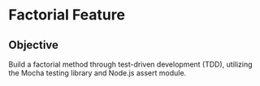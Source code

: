 # Factorial Feature
## Objective
Build a factorial method through test-driven development (TDD), utilizing the Mocha testing library and Node.js assert module.
